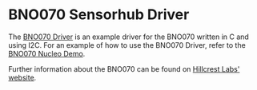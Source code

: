 # BNO070 Sensorhub Driver

The [BNO070 Driver](https://github.com/hcrest/bno070-driver) is an
example driver for the BNO070 written in C and using I2C.  For an
example of how to use the BNO070 Driver, refer to the [BNO070 Nucleo
Demo](https://github.com/hcrest/bno070-nucleo-demo).

Further information about the BNO070 can be found on [Hillcrest Labs' website](http://hillcrestlabs.com/products/bno070).
